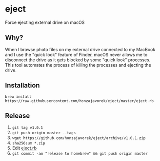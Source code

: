 # eject

Force ejecting external drive on macOS

## Why?

When I browse photo files on my external drive connected to my MacBook and I use the "quick look" feature of Finder, macOS never allows me to disconnect the drive as it gets blocked by some "quick look" processes. This tool automates the process of killing the processes and ejecting the drive.

## Installation

```
brew install https://raw.githubusercontent.com/honzajavorek/eject/master/eject.rb
```

## Release

1. `git tag v1.0.1`
2. `git push origin master --tags`
3. `wget https://github.com/honzajavorek/eject/archive/v1.0.1.zip`
4. `sha256sum *.zip`
5. Edit [eject.rb](eject.rb)
6. `git commit -am "release to homebrew" && git push origin master`

